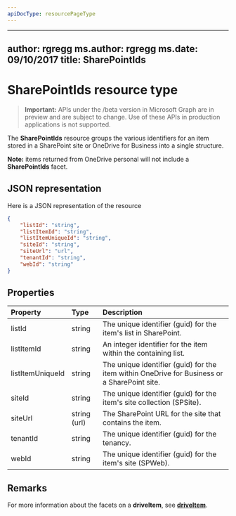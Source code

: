 ```yaml
---
apiDocType: resourcePageType
---
```

---
author: rgregg
ms.author: rgregg
ms.date: 09/10/2017
title: SharePointIds
---
# SharePointIds resource type

> **Important:** APIs under the /beta version in Microsoft Graph are in preview and are subject to change. Use of these APIs in production applications is not supported.

The **SharePointIds** resource groups the various identifiers for an item stored in a SharePoint site or OneDrive for Business into a single structure.

**Note:** items returned from OneDrive personal will not include a **SharePointIds** facet.

## JSON representation

Here is a JSON representation of the resource

<!-- {
  "blockType": "resource",
  "optionalProperties": [ "listId", "listItemId", "listItemUniqueId", "siteId", "siteUrl", "webId" ],
  "@odata.type": "microsoft.graph.sharepointIds"
}-->

```json
{
    "listId": "string",
    "listItemId": "string",
    "listItemUniqueId": "string",
    "siteId": "string",
    "siteUrl": "url",
    "tenantId": "string",
    "webId": "string"
}
```

## Properties

| Property         | Type         | Description
|:-----------------|:-------------|:-------------------------------------------
| listId           | string       | The unique identifier (guid) for the item's list in SharePoint.
| listItemId       | string       | An integer identifier for the item within the containing list.
| listItemUniqueId | string       | The unique identifier (guid) for the item within OneDrive for Business or a SharePoint site.
| siteId           | string       | The unique identifier (guid) for the item's site collection (SPSite).
| siteUrl          | string (url) | The SharePoint URL for the site that contains the item.
| tenantId         | string       | The unique identifier (guid) for the tenancy.
| webId            | string       | The unique identifier (guid) for the item's site (SPWeb).

## Remarks

For more information about the facets on a **driveItem**, see [**driveItem**](driveitem.md).



<!-- uuid: 8fcb5dbc-d5aa-4681-8e31-b001d5168d79
2015-10-25 14:57:30 UTC -->
<!-- {
  "type": "#page.annotation",
  "description": "The SharepointIds facet provides Sharepoint ids associated with an item.",
  "keywords": "item, unique, id, csom, facet",
  "section": "documentation",
  "tocPath": "Facets/SharepointIds"
} -->
